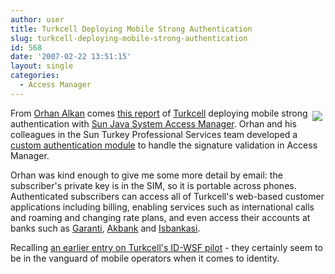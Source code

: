 ```yaml
---
author: user
title: Turkcell Deploying Mobile Strong Authentication
slug: turkcell-deploying-mobile-strong-authentication
id: 568
date: '2007-02-22 13:51:15'
layout: single
categories:
  - Access Manager
---
```


[<span style="margin: 5px; float: right;">![](http://blog.superpat.com/wp-content/uploads/2009/09/2005_06_29_20-34-10-948_n2.jpg)</span>](http://www.turkcell.com.tr/)

From [Orhan Alkan](http://blogs.sun.com/aorhan/) comes [this report](http://blogs.sun.com/aorhan/entry/using_digital_signature_as_strong) of [Turkcell](http://www.turkcell.com.tr/) deploying mobile strong authentication with [Sun Java System Access Manager](http://www.sun.com/software/products/access_mgr/). Orhan and his colleagues in the Sun Turkey Professional Services team developed a [custom authentication module](http://docs.sun.com/app/docs/doc/819-2139/6n4et3e88?a=view#adugq) to handle the signature validation in Access Manager.

Orhan was kind enough to give me some more detail by email: the subscriber's private key is in the SIM, so it is portable across phones. Authenticated subscribers can access all of Turkcell's web-based customer applications including billing, enabling services such as international calls and roaming and changing rate plans, and even access their accounts at banks such as [Garanti](http://www.garanti.com.tr/), [Akbank](http://www.akbank.com.tr/) and [Isbankasi](http://www.isbank.com.tr/).

Recalling [an earlier entry on Turkcell's ID-WSF pilot](http://blogs.sun.com/superpat/entry/sun_turkcell_liberty_id_wsf) - they certainly seem to be in the vanguard of mobile operators when it comes to identity.